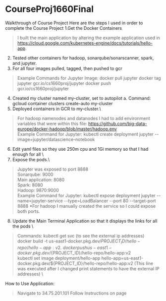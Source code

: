# CourseProj1660Final
Walkthrough of Course Project 
Here are the steps I used in order to complete the Course Project 
1.Get the Docker Containers 
> I built the main application by altering the example application used in https://cloud.google.com/kubernetes-engine/docs/tutorials/hello-app. 
2. Tested other containers for hadoop, sonarqube/sonarscanner, spark, and jupyter. 
3. For all four images pulled, tagged, then pushed to gcr 
> Example Commands for Jupyter Image: docker pull jupyter 
> docker tag jupyter gcr.io/cs1660proj/jupyter 
> docker push gcr.io/cs1660proj/jupyter 
4. Created my cluster named my-cluster, set to autopilot 
    a. Command: gcloud container clusters create-auto my-cluster
5. Deployed containers in GCR to my-cluster.\
> For hadoop namenodes and datanodes I had to add environment variables that were within this file: https://github.com/big-data-europe/docker-hadoop/blob/master/hadoop.env \
> Example Command for Jupyter: kubectl create deployment jupyter --image=jupyter/datascience-notebook
6. Edit yaml files so they use 250m cpu and 1Gi memory so that I had enough for all \
7. Expose the pods.\
> Jupyter was exposed to port 8888 \
> Sonarqube: 9000 \
> Main application: 8080 \
> Spark: 8080 \
> Hadoop: 9870:9000 \
> Example Command for Jupyter: kubectl expose deployment jupyter --name=jupyter-service --type=LoadBalancer --port 80 --target-port 8888
    *For hadoop I manually created the service so I could expose both ports.
8. Update the Main Terminal Application so that it displays the links for all the pods \
> Commands: kubectl get svc (to see the external ip addresses) \
> docker build -t us-east1-docker.pkg.dev/${PROJECT_ID}/hello-repo/hello-app:v2 . \
> docker push us-east1-docker.pkg.dev/${PROJECT_ID}/hello-repo/hello-app:v2 \
> kubectl set image deployment/hello-app hello-app=us-east1-docker.pkg.dev/${PROJECT_ID}/hello-repo/hello-app:v2 (This line was executed after I changed print statements to have the external IP addresses) \

How to Use Application:
> Navigate to 34.75.201.101
> Follow Instructions on page
